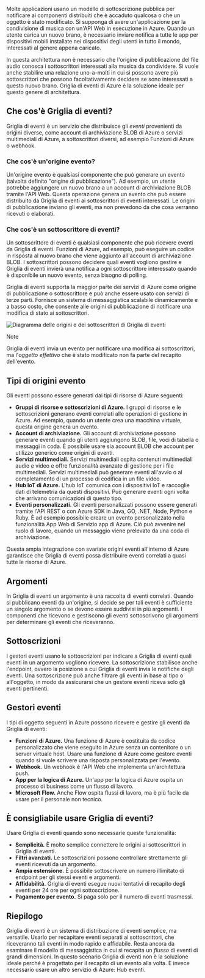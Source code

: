 Molte applicazioni usano un modello di sottoscrizione pubblica per notificare ai componenti distribuiti che è accaduto qualcosa o che un oggetto è stato modificato. Si supponga di avere un'applicazione per la condivisione di musica con un'API Web in esecuzione in Azure. Quando un utente carica un nuovo brano, è necessario inviare notifica a tutte le app per dispositivi mobili installate nei dispositivi degli utenti in tutto il mondo, interessati al genere appena caricato.

In questa architettura non è necessario che l'origine di pubblicazione del file audio conosca i sottoscrittori interessati alla musica da condividere. Si vuole anche stabilire una relazione uno-a-molti in cui si possono avere più sottoscrittori che possono facoltativamente decidere se sono interessati a questo nuovo brano. Griglia di eventi di Azure è la soluzione ideale per questo genere di architettura.

## <a name="what-is-event-grid"></a>Che cos'è Griglia di eventi?
Griglia di eventi è un servizio che distribuisce gli _eventi_ provenienti da origini diverse, come account di archiviazione BLOB di Azure o servizi multimediali di Azure, a sottoscrittori diversi, ad esempio Funzioni di Azure o webhook.

### <a name="what-is-an-event-source"></a>Che cos'è un'origine evento?
Un'origine evento è qualsiasi componente che può generare un evento (talvolta definito "origine di pubblicazione"). Ad esempio, un utente potrebbe aggiungere un nuovo brano a un account di archiviazione BLOB tramite l'API Web. Questa operazione genera un evento che può essere distribuito da Griglia di eventi ai sottoscrittori di eventi interessati. Le origini di pubblicazione inviano gli eventi, ma non prevedono da che cosa verranno ricevuti o elaborati.

### <a name="what-is-an-event-subscriber"></a>Che cos'è un sottoscrittore di eventi?
Un sottoscrittore di eventi è qualsiasi componente che può ricevere eventi da Griglia di eventi. Funzioni di Azure, ad esempio, può eseguire un codice in risposta al nuovo brano che viene aggiunto all'account di archiviazione BLOB. I sottoscrittori possono decidere quali eventi vogliono gestire e Griglia di eventi invierà una notifica a ogni sottoscrittore interessato quando è disponibile un nuovo evento, senza bisogno di polling.

Griglia di eventi supporta la maggior parte dei servizi di Azure come origine di pubblicazione o sottoscrittore e può anche essere usato con servizi di terze parti. Fornisce un sistema di messaggistica scalabile dinamicamente e a basso costo, che consente alle origini di pubblicazione di notificare una modifica di stato ai sottoscrittori.

![Diagramma delle origini e dei sottoscrittori di Griglia di eventi](../images/6-event-grid.png)

> [!NOTE]
> Griglia di eventi invia un evento per notificare una modifica ai sottoscrittori, ma l'_oggetto effettivo_ che è stato modificato non fa parte del recapito dell'evento.

## <a name="types-of-event-sources"></a>Tipi di origini evento
Gli eventi possono essere generati dai tipi di risorse di Azure seguenti:

- **Gruppi di risorse e sottoscrizioni di Azure.** I gruppi di risorse e le sottoscrizioni generano eventi correlati alle operazioni di gestione in Azure. Ad esempio, quando un utente crea una macchina virtuale, questa origine genera un evento.
- **Account di archiviazione.** Gli account di archiviazione possono generare eventi quando gli utenti aggiungono BLOB, file, voci di tabella o messaggi in coda. È possibile usare sia account BLOB che account per utilizzo generico come origini di eventi.
- **Servizi multimediali.** Servizi multimediali ospita contenuti multimediali audio e video e offre funzionalità avanzate di gestione per i file multimediali. Servizi multimediali può generare eventi all'avvio o al completamento di un processo di codifica in un file video.
- **Hub IoT di Azure.** L'hub IoT comunica con i dispositivi IoT e raccoglie dati di telemetria da questi dispositivi. Può generare eventi ogni volta che arrivano comunicazioni di questo tipo.
- **Eventi personalizzati.** Gli eventi personalizzati possono essere generati tramite l'API REST o con Azure SDK in Java, GO, .NET, Node, Python e Ruby. È ad esempio possibile creare un evento personalizzato nella funzionalità App Web di Servizio app di Azure. Ciò può avvenire nel ruolo di lavoro, quando un messaggio viene prelevato da una coda di archiviazione.

Questa ampia integrazione con svariate origini eventi all'interno di Azure garantisce che Griglia di eventi possa distribuire eventi correlati a quasi tutte le risorse di Azure.

## <a name="topics"></a>Argomenti
In Griglia di eventi un argomento è una raccolta di eventi correlati. Quando si pubblicano eventi da un'origine, si decide se per tali eventi è sufficiente un singolo argomento o se devono essere suddivisi in più argomenti. I componenti che ricevono e gestiscono gli eventi sottoscrivono gli argomenti per determinare gli eventi che riceveranno.

## <a name="subscriptions"></a>Sottoscrizioni
I gestori eventi usano le sottoscrizioni per indicare a Griglia di eventi quali eventi in un argomento vogliono ricevere. La sottoscrizione stabilisce anche l'endpoint, ovvero la posizione a cui Griglia di eventi invia le notifiche degli eventi. Una sottoscrizione può anche filtrare gli eventi in base al tipo o all'oggetto, in modo da assicurarsi che un gestore eventi riceva solo gli eventi pertinenti.

## <a name="event-handlers"></a>Gestori eventi
I tipi di oggetto seguenti in Azure possono ricevere e gestire gli eventi da Griglia di eventi:

- **Funzioni di Azure.** Una funzione di Azure è costituita da codice personalizzato che viene eseguito in Azure senza un contenitore o un server virtuale host. Usare una funzione di Azure come gestore eventi quando si vuole scrivere una risposta personalizzata per l'evento.
- **Webhook.** Un webhook è l'API Web che implementa un'architettura push.
- **App per la logica di Azure.** Un'app per la logica di Azure ospita un processo di business come un flusso di lavoro.
- **Microsoft Flow.** Anche Flow ospita flussi di lavoro, ma è più facile da usare per il personale non tecnico.

## <a name="should-you-use-event-grid"></a>È consigliabile usare Griglia di eventi?
Usare Griglia di eventi quando sono necessarie queste funzionalità:

- **Semplicità.** È molto semplice connettere le origini ai sottoscrittori in Griglia di eventi.
- **Filtri avanzati.** Le sottoscrizioni possono controllare strettamente gli eventi ricevuti da un argomento.
- **Ampia estensione.** È possibile sottoscrivere un numero illimitato di endpoint per gli stessi eventi e argomenti.
- **Affidabilità.** Griglia di eventi esegue nuovi tentativi di recapito degli eventi per 24 ore per ogni sottoscrizione.
- **Pagamento per evento.** Si paga solo per il numero di eventi trasmessi.

## <a name="summary"></a>Riepilogo
Griglia di eventi è un sistema di distribuzione di eventi semplice, ma versatile. Usarlo per recapitare eventi separati ai sottoscrittori, che riceveranno tali eventi in modo rapido e affidabile. Resta ancora da esaminare il modello di messaggistica in cui si recapita un _flusso_ di eventi di grandi dimensioni. In questo scenario Griglia di eventi non è la soluzione ideale perché è progettato per il recapito di un evento alla volta. È invece necessario usare un altro servizio di Azure: Hub eventi.